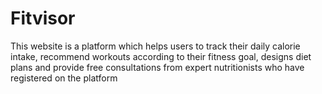 # Fitvisor

This website is a platform which helps users to track their daily calorie intake, recommend workouts according to their fitness goal, designs diet plans and provide free consultations from expert nutritionists who have registered on the platform

